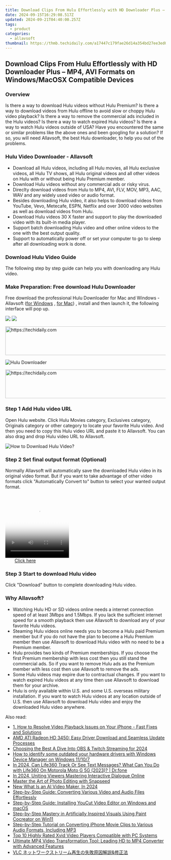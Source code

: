 ```yaml
---
title: Download Clips From Hulu Effortlessly with HD Downloader Plus – MP4, AVI Formats on Windows/MacOSX Compatible Devices
date: 2024-09-15T16:29:08.517Z
updated: 2024-09-21T04:40:00.257Z
tags:
  - product
categories:
  - allavsoft
thumbnail: https://thmb.techidaily.com/a17447c179fae26d14a354bd27ee3ed0db51405b2a49b0c58b6a37168dddbfaf.jpg
---
```


## Download Clips From Hulu Effortlessly with HD Downloader Plus – MP4, AVI Formats on Windows/MacOSX Compatible Devices

### Overview

Is there a way to download Hulu videos without Hulu Premium? Is there a way to download videos from Hulu offline to avoid slow or choppy Hulu video playback? Is there a way to remove the commercial ads included in the Hulu videos? Is there a way to watch expired Hulu videos? Is there a way to watch Hulu videos outside of USA? Have you encountered the same or similar problems like the above ones and been googling for a solution? If so, you will need Allavsoft, the best Hulu downloader, to help you out of the problems.

### Hulu Video Downloader - Allavsoft

* Download all Hulu videos, including all Hulu movies, all Hulu exclusive videos, all Hulu TV shows, all Hulu original videos and all other videos on Hulu with or without being Hulu Premium member.
* Download Hulu videos without any commercial ads or risky virus.
* Direclty download videos from Hulu to MP4, AVI, FLV, MOV, MP3, AAC, WAV and any widely used video or audio format.
* Besides downloading Hulu video, it also helps to download videos from YouTube, Vevo, Metecafe, ESPN, Netflix and over 3000 video websites as well as download videos from Hulu.
* Download Hulu videos 30 X faster and support to play the downloaded video with its built-in media player.
* Support batch downloading Hulu video and other online videos to the one with the best output quality.
* Support to automatically power off or set your computer to go to sleep after all downloading work is done.

### Download Hulu Video Guide

The following step by step guide can help you with downloading any Hulu video.

### Make Preparation: Free download Hulu Downloader

Free download the professional Hulu Downloader for Mac and Windows - Allavsoft ([for Windows](https://tools.techidaily.com/allavsoft/products/) , [for Mac](https://tools.techidaily.com/allavsoft/products/)) , install and then launch it, the following interface will pop up.

[![](https://www.allavsoft.com/how-to/../images/how-to/free-download-win.jpg)](https://tools.techidaily.com/allavsoft/products/) [![](https://www.allavsoft.com/how-to/../images/how-to/free-download-mac.jpg)](https://tools.techidaily.com/allavsoft/products/)

<!-- affiliate ads begin -->
<a href="https://aligracehair.sjv.io/c/5597632/1972670/19272" target="_top" id="1972670">
  <img src="//a.impactradius-go.com/display-ad/19272-1972670" border="0" alt="https://techidaily.com" width="728" height="90"/>
</a>
<img height="0" width="0" src="https://aligracehair.sjv.io/i/5597632/1972670/19272" style="position:absolute;visibility:hidden;" border="0" />
<!-- affiliate ads end -->

![Hulu Downloader](https://www.allavsoft.com/how-to/../images/allavsoft/screen-shot-600.jpg)

<!-- affiliate ads begin -->
<a href="https://ursime.pxf.io/c/5597632/2136548/16384" target="_top" id="2136548">
  <img src="//a.impactradius-go.com/display-ad/16384-2136548" border="0" alt="https://techidaily.com" width="728" height="90"/>
</a>
<img height="0" width="0" src="https://ursime.pxf.io/i/5597632/2136548/16384" style="position:absolute;visibility:hidden;" border="0" />
<!-- affiliate ads end -->

### Step 1 Add Hulu video URL

Open Hulu website. Click Hulu Movies category, Exclusives category, Originals category or other category to locate your favorite Hulu video. And then you need to copy this Hulu video URL and paste it to Allavsoft. You can also drag and drop Hulu video URL to Allavsoft.

![How to Download Hulu Video?](https://www.allavsoft.com/how-to/../images/how-to/download-rtmp-video/download-rtmp-video.jpg)

### Step 2 Set final output format (Optional)

Normally Allavsoft will automatically save the downloaded Hulu video in its original video format. But if you want to take advantage of other video formats click "Automatically Convert to" button to select your wanted output format.

<!-- affiliate ads begin -->
<span id="1328683">
					<video width="200" height="200" style="cursor:pointer"
           poster="//a.impactradius-go.com/display-clicktoplayimage/1328683.png"
           onclick="if(!this.playClicked){this.play();this.setAttribute('controls',true);this.playClicked=true;}">
	   <source src="//a.impactradius-go.com/display-ad/15852-1328683">
	   <img src="//a.impactradius-go.com/display-clicktoplayimage/1328683.png" style="border: none; height: 100%; width: 100%; object-fit: contain">
	</video>
	<div style="width:125px;text-align:center"><a href="javascript:window.open(decodeURIComponent('https%3A%2F%2Fthefitville.pxf.io%2Fc%2F5597632%2F1328683%2F15852'), '_blank');void(0);">Click here</a></div>
</span>
<img height="0" width="0" src="https://imp.pxf.io/i/5597632/1328683/15852" style="position:absolute;visibility:hidden;" border="0" />
<!-- affiliate ads end -->

### Step 3 Start to download Hulu video

Click "Download" button to complete downloading Hulu video.

### Why Allavsoft?

* Watching Hulu HD or SD videos online needs a internet connection speed of at least 3Mbps and 1.5Mbps. If you lack the sufficient internet speed for a smooth playback then use Allavsoft to download any of your favorite Hulu videos.
* Steaming Hulu videos online needs you to become a Hulu paid Premium member but if you do not have the plan to become a Hulu Premium member then use Allavsoft to download Hulu video with no need to be a Premium member.
* Hulu provides two kinds of Premium memberships. If you choose the first Premium membership with less cost then you still stand the commercial ads. So if you want to remove Hulu ads as the Premium member with less cost then use Allavsoft to remove the ads.
* Some Hulu videos may expire due to contractual changes. If you want to watch expired Hulu videos at any time then use Allavsoft to download them for your archive.
* Hulu is only available within U.S. and some U.S. overseas military installation. If you want to watch Hulu videos at any location outside of U.S. then use Allavsoft to download Hulu video and enjoy the downloaded Hulu video anywhere.

<ins class="adsbygoogle"
     style="display:block"
     data-ad-format="autorelaxed"
     data-ad-client="ca-pub-7571918770474297"
     data-ad-slot="1223367746"></ins>

<ins class="adsbygoogle"
     style="display:block"
     data-ad-client="ca-pub-7571918770474297"
     data-ad-slot="8358498916"
     data-ad-format="auto"
     data-full-width-responsive="true"></ins>

<span class="atpl-alsoreadstyle">Also read:</span>
<div><ul>
<li><a href="https://win-web.techidaily.com/1-how-to-resolve-video-playback-issues-on-your-iphone-fast-fixes-and-solutions/"><u>1. How to Resolve Video Playback Issues on Your iPhone - Fast Fixes and Solutions</u></a></li>
<li><a href="https://win-amazing.techidaily.com/amd-ati-radeon-hd-3450-easy-driver-download-and-seamless-update-processes/"><u>AMD ATI Radeon HD 3450: Easy Driver Download and Seamless Update Processes</u></a></li>
<li><a href="https://screen-mirroring-recording.techidaily.com/choosing-the-best-a-dive-into-obs-and-twitch-streaming-for-2024/"><u>Choosing the Best A Dive Into OBS & Twitch Streaming for 2024</u></a></li>
<li><a href="https://blog-min.techidaily.com/how-to-identify-some-outdated-your-hardware-drivers-with-windows-device-manager-on-windows-11107-by-drivereasy-guide/"><u>How to identify some outdated your hardware drivers with Windows Device Manager on Windows 11/10/7</u></a></li>
<li><a href="https://fake-location.techidaily.com/in-2024-can-life360-track-or-see-text-messages-what-can-you-do-with-life360-on-motorola-moto-g-5g-2023-drfone-by-drfone-virtual-android/"><u>In 2024, Can Life360 Track Or See Text Messages? What Can You Do with Life360 On Motorola Moto G 5G (2023)? | Dr.fone</u></a></li>
<li><a href="https://some-skills.techidaily.com/in-2024-uniting-viewers-mastering-interactive-dialogue-online/"><u>In 2024, Uniting Viewers Mastering Interactive Dialogue Online</u></a></li>
<li><a href="https://extra-information.techidaily.com/master-the-art-of-photo-editing-with-snapseed/"><u>Master the Art of Photo Editing with Snapseed</u></a></li>
<li><a href="https://ai-topics.techidaily.com/new-what-is-an-ai-video-maker-in-2024/"><u>New What Is an AI Video Maker, In 2024</u></a></li>
<li><a href="https://win-web.techidaily.com/step-by-step-guide-converting-various-video-and-audio-files-effortlessly/"><u>Step-by-Step Guide: Converting Various Video and Audio Files Effortlessly</u></a></li>
<li><a href="https://win-web.techidaily.com/step-by-step-guide-installing-youcut-video-editor-on-windows-and-macos/"><u>Step-by-Step Guide: Installing YouCut Video Editor on Windows and macOS</u></a></li>
<li><a href="https://win11.techidaily.com/step-by-step-mastery-in-artificially-inspired-visuals-using-paint-cocreator-on-win11/"><u>Step-by-Step Mastery in Artificially Inspired Visuals Using Paint Cocreator on Win11</u></a></li>
<li><a href="https://tech-revival.techidaily.com/step-by-step-tutorial-on-converting-iphone-movie-clips-to-various-audio-formats-including-mp3/"><u>Step-by-Step Tutorial on Converting iPhone Movie Clips to Various Audio Formats, Including MP3</u></a></li>
<li><a href="https://win-web.techidaily.com/top-10-highly-rated-xvid-video-players-compatible-with-pc-systems/"><u>Top 10 Highly Rated Xvid Video Players Compatible with PC Systems</u></a></li>
<li><a href="https://win-web.techidaily.com/ultimate-mp4-video-transformation-tool-leading-hd-to-mp4-converter-with-advanced-features/"><u>Ultimate MP4 Video Transformation Tool: Leading HD to MP4 Converter with Advanced Features</u></a></li>
<li><a href="https://win-web.techidaily.com/vlc-and/"><u>VLC ネットワークストリーム再生の失敗原因解説&修正法</u></a></li>
</ul></div>

